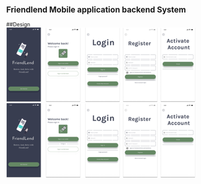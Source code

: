 ## Friendlend Mobile application backend System
##Design
![alt text](Group_2035.png)
![alt text](/images/Group_2035.png)

